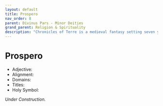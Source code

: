 ```yaml
---
layout: default
title: Prospero
nav_order: 8
parent: Divinus Pars - Minor Deities
grand_parent: Religion & Spirituality
description: "Chronicles of Terre is a medieval fantasy setting seven years in the writing, currently for dungeons & dragons 5th edition."
---
```


# Prospero

- Adjective: 
- Alignment: 
- Domains: 
- Titles: 
- Holy Symbol: 

*Under Construction.*